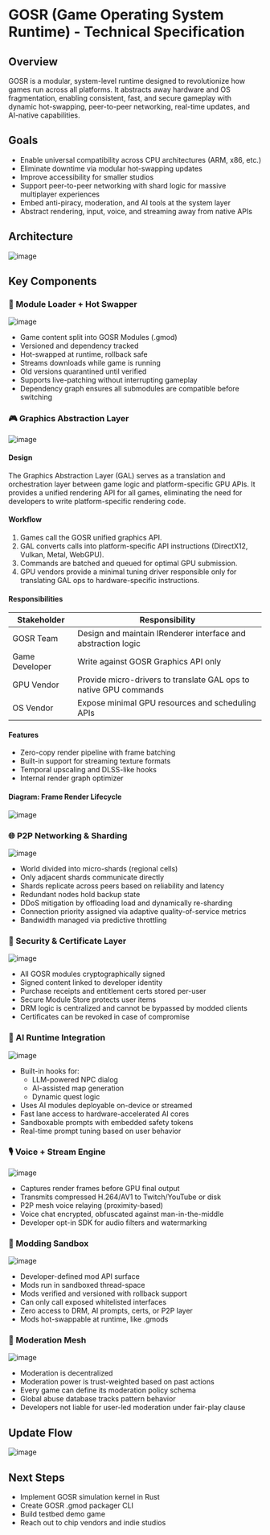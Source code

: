 # GOSR (Game Operating System Runtime) - Technical Specification

## Overview
GOSR is a modular, system-level runtime designed to revolutionize how games run across all platforms. It abstracts away hardware and OS fragmentation, enabling consistent, fast, and secure gameplay with dynamic hot-swapping, peer-to-peer networking, real-time updates, and AI-native capabilities.

## Goals
- Enable universal compatibility across CPU architectures (ARM, x86, etc.)
- Eliminate downtime via modular hot-swapping updates
- Improve accessibility for smaller studios
- Support peer-to-peer networking with shard logic for massive multiplayer experiences
- Embed anti-piracy, moderation, and AI tools at the system layer
- Abstract rendering, input, voice, and streaming away from native APIs

## Architecture
![image](https://github.com/user-attachments/assets/f2b7135c-b507-4549-9959-95d1de735ea9)


## Key Components

### 🧠 Module Loader + Hot Swapper
![image](https://github.com/user-attachments/assets/0e65b612-eaaf-40fb-88fc-8e903a5a7aed)

- Game content split into GOSR Modules (.gmod)
- Versioned and dependency tracked
- Hot-swapped at runtime, rollback safe
- Streams downloads while game is running
- Old versions quarantined until verified
- Supports live-patching without interrupting gameplay
- Dependency graph ensures all submodules are compatible before switching

### 🎮 Graphics Abstraction Layer
![image](https://github.com/user-attachments/assets/fe6f153f-e30f-4ca3-a3c6-2596dc5834bd)


#### Design
The Graphics Abstraction Layer (GAL) serves as a translation and orchestration layer between game logic and platform-specific GPU APIs. It provides a unified rendering API for all games, eliminating the need for developers to write platform-specific rendering code.

#### Workflow
1. Games call the GOSR unified graphics API.
2. GAL converts calls into platform-specific API instructions (DirectX12, Vulkan, Metal, WebGPU).
3. Commands are batched and queued for optimal GPU submission.
4. GPU vendors provide a minimal tuning driver responsible only for translating GAL ops to hardware-specific instructions.

#### Responsibilities
| Stakeholder | Responsibility |
|------------|----------------|
| GOSR Team | Design and maintain IRenderer interface and abstraction logic |
| Game Developer | Write against GOSR Graphics API only |
| GPU Vendor | Provide micro-drivers to translate GAL ops to native GPU commands |
| OS Vendor | Expose minimal GPU resources and scheduling APIs |

#### Features
- Zero-copy render pipeline with frame batching
- Built-in support for streaming texture formats
- Temporal upscaling and DLSS-like hooks
- Internal render graph optimizer

#### Diagram: Frame Render Lifecycle
![image](https://github.com/user-attachments/assets/6e9a62d2-c1e4-4a3e-901a-24d37a50dafb)


### 🌐 P2P Networking & Sharding
![image](https://github.com/user-attachments/assets/ffd17cd8-c4bc-4f3c-91ab-a939a874c157)

- World divided into micro-shards (regional cells)
- Only adjacent shards communicate directly
- Shards replicate across peers based on reliability and latency
- Redundant nodes hold backup state
- DDoS mitigation by offloading load and dynamically re-sharding
- Connection priority assigned via adaptive quality-of-service metrics
- Bandwidth managed via predictive throttling

### 🔐 Security & Certificate Layer
![image](https://github.com/user-attachments/assets/d141b435-c8f5-4526-a750-27dd2547f15a)

- All GOSR modules cryptographically signed
- Signed content linked to developer identity
- Purchase receipts and entitlement certs stored per-user
- Secure Module Store protects user items
- DRM logic is centralized and cannot be bypassed by modded clients
- Certificates can be revoked in case of compromise

### 🧬 AI Runtime Integration
![image](https://github.com/user-attachments/assets/88db914e-f6bf-49bd-8340-6f5f2590fd66)

- Built-in hooks for:
  - LLM-powered NPC dialog
  - AI-assisted map generation
  - Dynamic quest logic
- Uses AI modules deployable on-device or streamed
- Fast lane access to hardware-accelerated AI cores
- Sandboxable prompts with embedded safety tokens
- Real-time prompt tuning based on user behavior

### 🎙 Voice + Stream Engine
![image](https://github.com/user-attachments/assets/a2be5b08-f7d0-4dfc-849a-5066b7b4f4d6)

- Captures render frames before GPU final output
- Transmits compressed H.264/AV1 to Twitch/YouTube or disk
- P2P mesh voice relaying (proximity-based)
- Voice chat encrypted, obfuscated against man-in-the-middle
- Developer opt-in SDK for audio filters and watermarking

### 🧵 Modding Sandbox
![image](https://github.com/user-attachments/assets/fecac629-230f-4147-9069-22c8092ce3d9)

- Developer-defined mod API surface
- Mods run in sandboxed thread-space
- Mods verified and versioned with rollback support
- Can only call exposed whitelisted interfaces
- Zero access to DRM, AI prompts, certs, or P2P layer
- Mods hot-swappable at runtime, like .gmods

### 👮 Moderation Mesh
![image](https://github.com/user-attachments/assets/036728e4-c6d6-43b1-8600-3b9b50bda795)

- Moderation is decentralized
- Moderation power is trust-weighted based on past actions
- Every game can define its moderation policy schema
- Global abuse database tracks pattern behavior
- Developers not liable for user-led moderation under fair-play clause

## Update Flow
![image](https://github.com/user-attachments/assets/755fa6b3-f76a-4645-855d-bab155226dd8)


## Next Steps
- Implement GOSR simulation kernel in Rust
- Create GOSR .gmod packager CLI
- Build testbed demo game
- Reach out to chip vendors and indie studios
